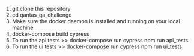 1) git clone this repository
2) cd qantas_qa_challenge
3) Make sure the docker daemon is installed and running on your local machine
4) docker-compose build cypress
5) To run the api tests >> docker-compose run cypress npm run api_tests
6) To run the ui tests >> docker-compose run cypress npm run ui_tests